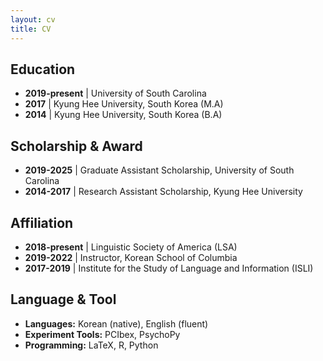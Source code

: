 ```yaml
---
layout: cv
title: CV
---
```


## Education
- **2019-present** | University of South Carolina
- **2017** | Kyung Hee University, South Korea (M.A)
- **2014** | Kyung Hee University, South Korea (B.A)

## Scholarship & Award
- **2019-2025** | Graduate Assistant Scholarship, University of South Carolina
- **2014-2017** | Research Assistant Scholarship, Kyung Hee University

## Affiliation

- **2018-present** | Linguistic Society of America (LSA)
- **2019-2022** | Instructor, Korean School of Columbia
- **2017-2019** | Institute for the Study of Language and Information (ISLI)

## Language & Tool

- **Languages:** Korean (native), English (fluent)
- **Experiment Tools:** PCIbex, PsychoPy
- **Programming:** LaTeX, R, Python
